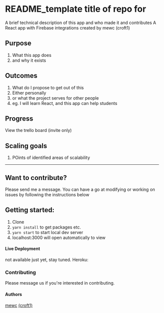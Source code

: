 # README_template title of repo for 

A brief technical description of this app and who made it and contributes
A React app with Firebase integrations created by mewc (croft1)

## Purpose

1. What this app does
1. and why it exists

## Outcomes

1. What do I propose to get out of this
1. Either personally
1. or what the project serves for other people
1. eg. I will learn React, and this app can help students

## Progress

View the trello board (invite only)

## Scaling goals

1. POints of identified areas of scalability
 ___
 
## Want to contribute? 

Please send me a message. You can have a go at modifying or working on issues by following the instructions below

## Getting started:

1. Clone
1. ```yarn install``` to get packages etc.
1. ```yarn start``` to start local dev server
1. localhost:3000 will open automatically to view


#### Live Deployment

not available just yet, stay tuned. 
Heroku: 

### Contributing

Please message us if you're interested in contributing.

#### Authors

[mewc](https://mewc.info) [(croft1)](https://github.com/croft1/)
